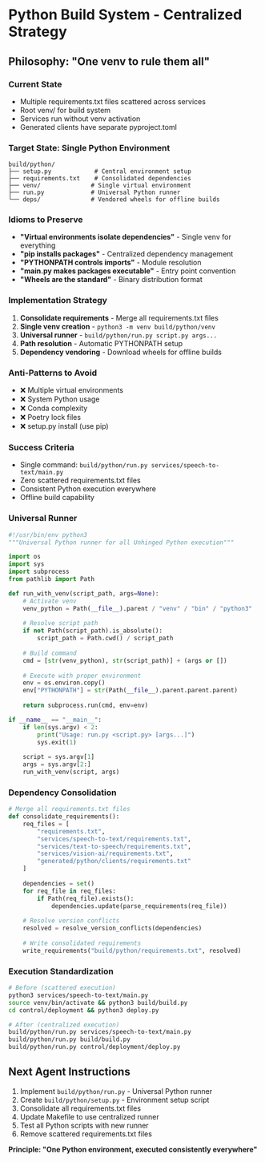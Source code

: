 # Python Build System - Centralized Strategy

## Philosophy: "One venv to rule them all"

### Current State
- Multiple requirements.txt files scattered across services
- Root venv/ for build system
- Services run without venv activation
- Generated clients have separate pyproject.toml

### Target State: Single Python Environment
```
build/python/
├── setup.py            # Central environment setup
├── requirements.txt    # Consolidated dependencies
├── venv/              # Single virtual environment
├── run.py             # Universal Python runner
└── deps/              # Vendored wheels for offline builds
```

### Idioms to Preserve
- **"Virtual environments isolate dependencies"** - Single venv for everything
- **"pip installs packages"** - Centralized dependency management
- **"PYTHONPATH controls imports"** - Module resolution
- **"__main__.py makes packages executable"** - Entry point convention
- **"Wheels are the standard"** - Binary distribution format

### Implementation Strategy
1. **Consolidate requirements** - Merge all requirements.txt files
2. **Single venv creation** - `python3 -m venv build/python/venv`
3. **Universal runner** - `build/python/run.py script.py args...`
4. **Path resolution** - Automatic PYTHONPATH setup
5. **Dependency vendoring** - Download wheels for offline builds

### Anti-Patterns to Avoid
- ❌ Multiple virtual environments
- ❌ System Python usage
- ❌ Conda complexity
- ❌ Poetry lock files
- ❌ setup.py install (use pip)

### Success Criteria
- Single command: `build/python/run.py services/speech-to-text/main.py`
- Zero scattered requirements.txt files
- Consistent Python execution everywhere
- Offline build capability

### Universal Runner
```python
#!/usr/bin/env python3
"""Universal Python runner for all Unhinged Python execution"""

import os
import sys
import subprocess
from pathlib import Path

def run_with_venv(script_path, args=None):
    # Activate venv
    venv_python = Path(__file__).parent / "venv" / "bin" / "python3"
    
    # Resolve script path
    if not Path(script_path).is_absolute():
        script_path = Path.cwd() / script_path
    
    # Build command
    cmd = [str(venv_python), str(script_path)] + (args or [])
    
    # Execute with proper environment
    env = os.environ.copy()
    env["PYTHONPATH"] = str(Path(__file__).parent.parent.parent)
    
    return subprocess.run(cmd, env=env)

if __name__ == "__main__":
    if len(sys.argv) < 2:
        print("Usage: run.py <script.py> [args...]")
        sys.exit(1)
    
    script = sys.argv[1]
    args = sys.argv[2:]
    run_with_venv(script, args)
```

### Dependency Consolidation
```python
# Merge all requirements.txt files
def consolidate_requirements():
    req_files = [
        "requirements.txt",
        "services/speech-to-text/requirements.txt",
        "services/text-to-speech/requirements.txt", 
        "services/vision-ai/requirements.txt",
        "generated/python/clients/requirements.txt"
    ]
    
    dependencies = set()
    for req_file in req_files:
        if Path(req_file).exists():
            dependencies.update(parse_requirements(req_file))
    
    # Resolve version conflicts
    resolved = resolve_version_conflicts(dependencies)
    
    # Write consolidated requirements
    write_requirements("build/python/requirements.txt", resolved)
```

### Execution Standardization
```bash
# Before (scattered execution)
python3 services/speech-to-text/main.py
source venv/bin/activate && python3 build/build.py
cd control/deployment && python3 deploy.py

# After (centralized execution)
build/python/run.py services/speech-to-text/main.py
build/python/run.py build/build.py
build/python/run.py control/deployment/deploy.py
```

## Next Agent Instructions
1. Implement `build/python/run.py` - Universal Python runner
2. Create `build/python/setup.py` - Environment setup script
3. Consolidate all requirements.txt files
4. Update Makefile to use centralized runner
5. Test all Python scripts with new runner
6. Remove scattered requirements.txt files

**Principle: "One Python environment, executed consistently everywhere"**
